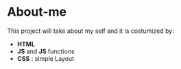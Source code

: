 # About-me

This project will take about my self and it is costumized by:

- **HTML**
- **JS** and **JS** functions
- **CSS** : simple Layout